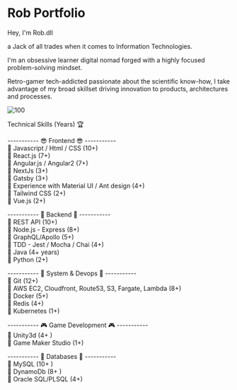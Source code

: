 # Rob Portfolio

Hey, I'm Rob.dll

a Jack of all trades when it comes to Information Technologies. 

I'm an obsessive learner digital nomad forged with a highly focused problem-solving mindset.

Retro-gamer tech-addicted passionate about the scientific know-how, I take advantage of my broad skillset driving innovation to products, architectures and processes.


![100](https://user-images.githubusercontent.com/4103610/169312236-1cab331c-3738-481c-9fb6-d604c7269121.png)


Technical Skills (Years) 🏆   

 ----------- 😎 Frontend 😎 -----------  
💎 Javascript / Html / CSS (10+)  
🥇 React.js (7+)  
🥇 Angular.js / Angular2 (7+)  
🥈 NextJs (3+)  
🥈 Gatsby (3+)  
🥈 Experience with Material UI / Ant design (4+)  
🥉 Tailwind CSS (2+)  
🥉 Vue.js (2+)  

 ----------- 🥸 Backend 🥸 -----------  
💎 REST API (10+)  
💎 Node.js - Express (8+)  
🥇 GraphQL/Apollo (5+)  
🥈 TDD - Jest / Mocha / Chai (4+)  
🥈 Java (4+ years)  
🥉 Python (2+)  

 ----------- 🤯 System & Devops 🤯 -----------  
💎 Git (12+)  
💎 AWS EC2, Cloudfront, Route53, S3, Fargate, Lambda (8+)  
🥇 Docker (5+)  
🥈 Redis (4+)  
🥉 Kubernetes (1+)  
 
 ----------- 🎮 Game Development 🎮 -----------  
🥇 Unity3d (4+ )  
🥈 Game Maker Studio (1+)  

 ----------- 💾 Databases 💾 -----------  
💎 MySQL (10+ )  
🥇 DynamoDb (8+ )  
🥈 Oracle SQL/PLSQL (4+)  
